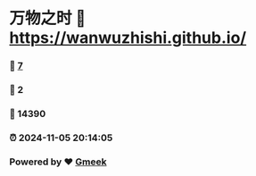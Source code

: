 # 万物之时 :link: https://wanwuzhishi.github.io/ 
### :page_facing_up: [7](https://wanwuzhishi.github.io//tag.html) 
### :speech_balloon: 2 
### :hibiscus: 14390 
### :alarm_clock: 2024-11-05 20:14:05 
### Powered by :heart: [Gmeek](https://github.com/Meekdai/Gmeek)
